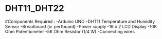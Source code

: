 # DHT11_DHT22

#Components Required :
-Arduino UNO
-DHT11 Temperature and Humidity Sensor
-Breadboard (or perfboard)
-Power supply
-16 x 2 LCD Display
-10K Ohm Potentiometer
-5K Ohm Resistor (1/4 W)
-Connecting wires
